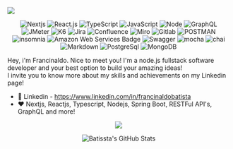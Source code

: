 ![](https://media.licdn.com/dms/image/v2/D4D16AQEipONCXXXrhQ/profile-displaybackgroundimage-shrink_350_1400/B4DZTbKn6kHYAg-/0/1738843783769?e=1748476800&v=beta&t=Cv028PFCt2RqxAShsWMb4T0vlwSAZGOvvRTxfbGe3u4)
<div align=center>
  
![Nextjs](https://img.shields.io/badge/Nextjs-000000?style=for-the-badge&logo=Nextdotjs)
![React.js](https://img.shields.io/badge/React-black?style=for-the-badge&logo=React&logoColor=blue)
![TypeScript](https://img.shields.io/badge/TypeScript-black?style=for-the-badge&logo=TypeScript&logoColor=blue)
![JavaScript](https://img.shields.io/badge/JavaScript-black?style=for-the-badge&logo=JavaScript&logoColor=yellow)
![Node](https://img.shields.io/badge/Node-000000?style=for-the-badge&logo=node.js)
![GraphQL](https://img.shields.io/badge/GraphQL-000000?style=for-the-badge&logo=GraphQL)
![JMeter](https://img.shields.io/badge/JMeter-000000?style=for-the-badge&logo=apacheJMeter)
![K6](https://img.shields.io/badge/K6-000000?style=for-the-badge&logo=K6)
![Jira](https://img.shields.io/badge/Jira-black?style=for-the-badge&logo=jira&logoColor=blue)
![Confluence](https://img.shields.io/badge/Confluence-black?style=for-the-badge&logo=Confluence&logoColor=blue)
![Miro](https://img.shields.io/badge/Miro-black?style=for-the-badge&logo=Miro&logoColor=yellow)
![Gitlab](https://img.shields.io/badge/Gitlab-000000?style=for-the-badge&logo=gitlab)
![POSTMAN](https://img.shields.io/badge/POSTMAN-000000?style=for-the-badge&logo=postman)
![insomnia](https://img.shields.io/badge/insomnia-000000?style=for-the-badge&logo=insomnia)
![Amazon Web Services Badge](https://img.shields.io/badge/Amazon%20Web%20Services-000000?logo=amazonwebservices&logoColor=fff&style=for-the-badge)
![Swagger](https://img.shields.io/badge/Swagger-000000?style=for-the-badge&logo=swagger)
![mocha](https://img.shields.io/badge/mocha-black?style=for-the-badge&logo=mocha)
![chai](https://img.shields.io/badge/chai-black?style=for-the-badge&logo=chai)
![Markdown](https://img.shields.io/badge/Markdown-000000?style=for-the-badge&logo=markdown)
![PostgreSql](https://img.shields.io/badge/PostgreSql-000000?style=for-the-badge&logo=postgresql)
![MongoDB](https://img.shields.io/badge/Mongodb-000000?style=for-the-badge&logo=mongodb)

</div>

Hey, i'm Francinaldo. Nice to meet you! I'm a node.js fullstack software developer and your best option to build your amazing ideas!<br>
I invite you to know more about my skills and achievements on my Linkedin page! 
- 📍 Linkedin - https://www.linkedin.com/in/francinaldobatista
- ❤ Nextjs, Reactjs, Typescript, Nodejs, Spring Boot, RESTFul API's, GraphQL and more!


<div align=center>

![](https://github-readme-stats-ten-gilt.vercel.app/api?username=batissta&show_icons=true&theme=tokyonight)

<img src="https://github-readme-stats.vercel.app/api/top-langs/?username=Batissta&theme=radical&show_icons=true&hide_border=true&layout=compact" alt="Batissta's GitHub Stats" />

</div>


